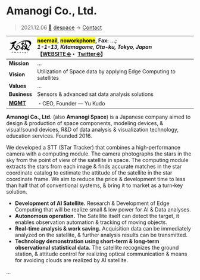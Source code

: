 # Amanogi Co., Ltd.
> 2021.12.06 [🚀](../../index/index.md) [despace](../index.md) → [Contact](../contact.md)

|[![](../f/contact/a/amanogi_logo1_thumb.webp)](../f/contact/a/amanogi_logo1.webp)|<mark>noemail</mark>, <mark>noworkphone</mark>, Fax: …;<br> *1-1-13, Kitamagome, Ota-ku, Tokyo, Japan*<br> 【[WEBSITE ⎆](https://amanogi.space/)・ [Twitter ⎆](https://twitter.com/AmanogiPR)】|
|:-|:-|
|**Mission**|…|
|**Vision**|Utilization of Space data by applying Edge Computing to satellites|
|**Values**|…|
|**Business**|Sensors & advanced sat data analysis solutions|
|**[MGMT](../mgmt.md)**|・CEO, Founder — Yu Kudo|

**Amanogi Co., Ltd.** (also **Amanogi Space**) is a Japanese company aimed to design & production of space components, modeling devices, & visual/sound devices, R&D of data analysis & visualization technology, education services. Founded 2016.

We developed a STT (STar Tracker) that combines a high‑performance camera with a computing module.  The camera photographs the stars in the sky from the point of view of the satellite in space. The computing module extracts the stars from each image & finds accurate matches in the star coordinate catalog to estimate the attitude of the satellite in the star coordinate frame. We aim to reduce the price & development time to less than half that of conventional systems, & bring it to market as a turn‑key solution.

   - **Development of AI Satellite.** Research & Development of Edge Computing that will be realize small & low power for AI & Data analyses.
   - **Autonomous operation.** The Satellite itself can detect the target, it enables observation automation & tracking of moving objects.
   - **Real‑time analysis & work saving.** Acquisition data can be immediately analyzed on the satellite, & further analysis results can be transmitted.
   - **Technology demonstration using short‑term & long‑term observational statistical data.** The satellite recognizes the ground station, & attitude control for realizing optical communication & means for avoiding clouds are realized by AI satellite.

<p style="page-break-after:always"> </p>

…
